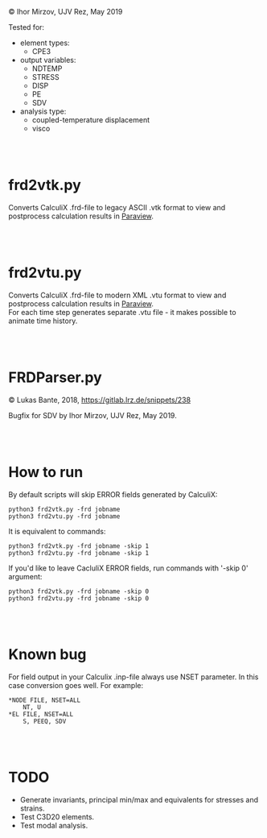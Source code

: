 © Ihor Mirzov, UJV Rez, May 2019

Tested for:

- element types:
    - CPE3
- output variables:
    - NDTEMP
    - STRESS
    - DISP
    - PE
    - SDV
- analysis type:
    - coupled-temperature displacement
    - visco

<br/><br/>



# frd2vtk.py

Converts CalculiX .frd-file to legacy ASCII .vtk format to view and postprocess calculation results in [Paraview](https://www.paraview.org/).

<br/><br/>



# frd2vtu.py

Converts CalculiX .frd-file to modern XML .vtu format to view and postprocess calculation results in [Paraview](https://www.paraview.org/).  
For each time step generates separate .vtu file - it makes possible to animate time history.  

<br/><br/>



# FRDParser.py

© Lukas Bante, 2018, https://gitlab.lrz.de/snippets/238

Bugfix for SDV by Ihor Mirzov, UJV Rez, May 2019.

<br/><br/>



# How to run

By default scripts will skip ERROR fields generated by CalculiX:

    python3 frd2vtk.py -frd jobname
    python3 frd2vtu.py -frd jobname

It is equivalent to commands:

    python3 frd2vtk.py -frd jobname -skip 1
    python3 frd2vtu.py -frd jobname -skip 1

If you'd like to leave CacluliX ERROR fields, run commands with '-skip 0' argument:

    python3 frd2vtk.py -frd jobname -skip 0
    python3 frd2vtu.py -frd jobname -skip 0

<br/><br/>



# Known bug

For field output in your Calculix .inp-file always use NSET parameter. In this case conversion goes well. For example:

    *NODE FILE, NSET=ALL
        NT, U
    *EL FILE, NSET=ALL
        S, PEEQ, SDV

<br/><br/>



# TODO

- Generate invariants, principal min/max and equivalents for stresses and strains.
- Test C3D20 elements.
- Test modal analysis.